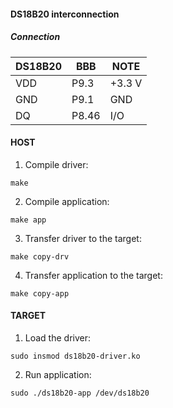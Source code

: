 #### DS18B20 interconnection

##### Connection

| DS18B20  | BBB   | NOTE    |
|----------|-------|---------|
| VDD      | P9.3  | +3.3 V  |
| GND      | P9.1  | GND     |
| DQ       | P8.46 | I/O     |

#### HOST

1. Compile driver:
```
make
```

2. Compile application:
```
make app
```

3. Transfer driver to the target:
```
make copy-drv
```

4. Transfer application to the target:
```
make copy-app
```

#### TARGET

1. Load the driver:
```
sudo insmod ds18b20-driver.ko
```

2. Run application:
```
sudo ./ds18b20-app /dev/ds18b20
```

